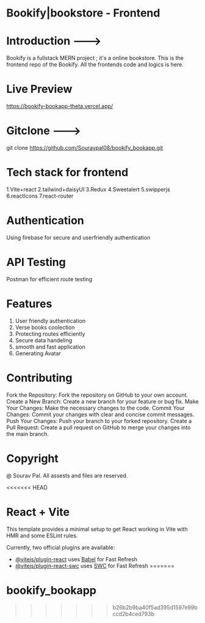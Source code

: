# Bookify|bookstore - Frontend

# Introduction --->
Bookify is a fullstack MERN project ; it's a online bookstore. This is the frontend repo of the Bookify. All the frontends code and logics is here.

# Live Preview
https://bookify-bookapp-theta.vercel.app/

# Gitclone --->
git clone https://github.com/Souravpal08/bookify_bookapp.git

# Tech stack for frontend
1.Vite+react
2.tailwind+daisyUI
3.Redux
4.Sweetalert
5.swipperjs
6.reactIcons
7.react-router

# Authentication
Using firebase for secure and userfriendly authentication

# API Testing
Postman for efficient route testing

# Features 
1. User friendly authentication
2. Verse books coolection
3. Protecting routes efficiently
4. Secure data handeling
5. smooth and fast application
6. Generating Avatar

# Contributing
Fork the Repository: Fork the repository on GitHub to your own account.
Create a New Branch: Create a new branch for your feature or bug fix.
Make Your Changes: Make the necessary changes to the code.
Commit Your Changes: Commit your changes with clear and concise commit messages.
Push Your Changes: Push your branch to your forked repository.
Create a Pull Request: Create a pull request on GitHub to merge your changes into the main branch.

# Copyright
@ Sourav Pal. All assests and files are reserved.







<<<<<<< HEAD
# React + Vite

This template provides a minimal setup to get React working in Vite with HMR and some ESLint rules.

Currently, two official plugins are available:

- [@vitejs/plugin-react](https://github.com/vitejs/vite-plugin-react/blob/main/packages/plugin-react/README.md) uses [Babel](https://babeljs.io/) for Fast Refresh
- [@vitejs/plugin-react-swc](https://github.com/vitejs/vite-plugin-react-swc) uses [SWC](https://swc.rs/) for Fast Refresh
=======
# bookify_bookapp
>>>>>>> b26b2b9ba40f5ad395d1597e99bccd2b4ced793b
